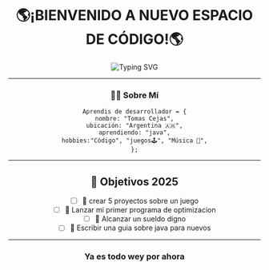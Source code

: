 <div align="center">

#  🌎¡BIENVENIDO A NUEVO ESPACIO DE CÓDIGO!🌎

<img src="https://readme-typing-svg.herokuapp.com?font=Fira+Code&size=32&duration=2800&pause=2000&color=A855F7&center=true&vCenter=true&width=940&lines=Novato+De+Java;Fanatico+De+los+videojuegos;Amante+De+Los+Survival" alt="Typing SVG" />


---

### 👨‍💻 Sobre Mí

```Aprendiendo java
Aprendis de desarrollador = {
nombre: "Tomas Cejas",
ubicación: "Argentina 🇦🇷",
aprendiendo: "java",
hobbies:"Código", "juegos🕹️", "Música 🎵",
};
```

---



## 🎯 Objetivos 2025

- [ ] 🔄 crear 5 proyectos sobre un juego
- [ ] 🔄 Lanzar mi primer programa de optimizacion 
- [ ] 🔄 Alcanzar un sueldo digno 
- [ ] 📅 Escribir una guia sobre java para nuevos

---

###  Ya es todo wey por ahora 


</div>
